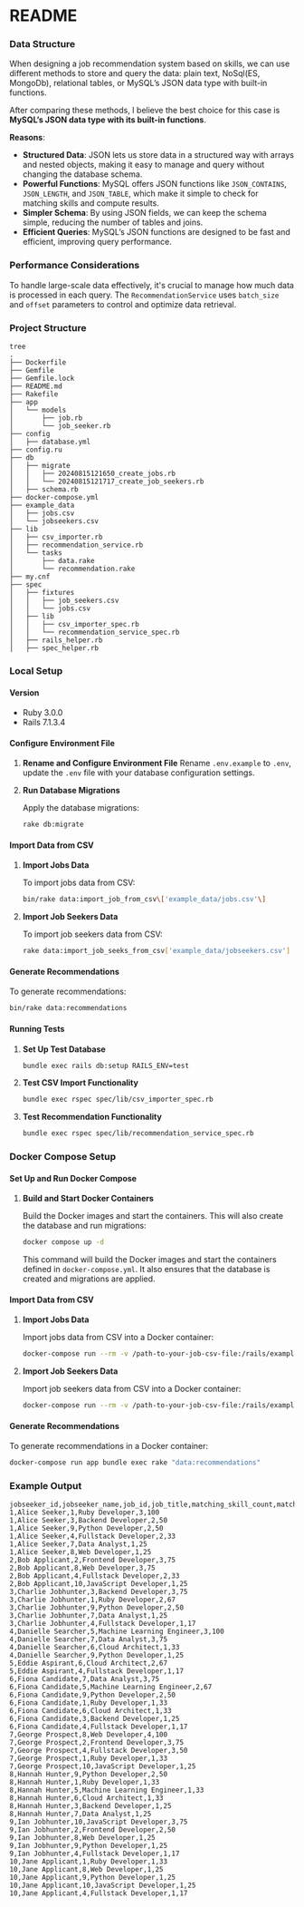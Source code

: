 # README

### Data Structure
When designing a job recommendation system based on skills, we can use different methods to store and query the data: plain text, NoSql(ES, MongoDb), relational tables, or MySQL’s JSON data type with built-in functions.

After comparing these methods, I believe the best choice for this case is **MySQL’s JSON data type with its built-in functions**.

**Reasons**:
- **Structured Data**: JSON lets us store data in a structured way with arrays and nested objects, making it easy to manage and query without changing the database schema.
- **Powerful Functions**: MySQL offers JSON functions like `JSON_CONTAINS`, `JSON_LENGTH`, and `JSON_TABLE`, which make it simple to check for matching skills and compute results.
- **Simpler Schema**: By using JSON fields, we can keep the schema simple, reducing the number of tables and joins.
- **Efficient Queries**: MySQL’s JSON functions are designed to be fast and efficient, improving query performance.


### Performance Considerations
To handle large-scale data effectively, it's crucial to manage how much data is processed in each query. The `RecommendationService` uses `batch_size` and `offset` parameters to control and optimize data retrieval.



### Project Structure
```
tree              
.
├── Dockerfile
├── Gemfile
├── Gemfile.lock
├── README.md
├── Rakefile
├── app
│   └── models
│       ├── job.rb
│       └── job_seeker.rb
├── config
│   ├── database.yml
├── config.ru
├── db
│   ├── migrate
│   │   ├── 20240815121650_create_jobs.rb
│   │   └── 20240815121717_create_job_seekers.rb
│   ├── schema.rb
├── docker-compose.yml
├── example_data
│   ├── jobs.csv
│   └── jobseekers.csv
├── lib
│   ├── csv_importer.rb
│   ├── recommendation_service.rb
│   └── tasks
│       ├── data.rake
│       └── recommendation.rake
├── my.cnf
├── spec
│   ├── fixtures
│   │   ├── job_seekers.csv
│   │   └── jobs.csv
│   ├── lib
│   │   ├── csv_importer_spec.rb
│   │   └── recommendation_service_spec.rb
│   ├── rails_helper.rb
│   ├── spec_helper.rb
```

### Local Setup
#### Version
- Ruby 3.0.0
- Rails 7.1.3.4

#### Configure Environment File

1. **Rename and Configure Environment File**
   Rename `.env.example` to `.env`, update the `.env` file with your database configuration settings.

2. **Run Database Migrations**

   Apply the database migrations:
   ```bash
   rake db:migrate
   ```

#### Import Data from CSV

1. **Import Jobs Data**

   To import jobs data from CSV:
   ```bash 
   bin/rake data:import_job_from_csv\['example_data/jobs.csv'\]
   ```

2. **Import Job Seekers Data**

   To import job seekers data from CSV:
   ```bash
   rake data:import_job_seeks_from_csv['example_data/jobseekers.csv'] 
   ```

#### Generate Recommendations

To generate recommendations:
```bash
bin/rake data:recommendations
```

#### Running Tests

1. **Set Up Test Database**
   ```bash
   bundle exec rails db:setup RAILS_ENV=test 
   ```

2. **Test CSV Import Functionality**
   ```bash
   bundle exec rspec spec/lib/csv_importer_spec.rb
   ```

3. **Test Recommendation Functionality**
   ```bash
   bundle exec rspec spec/lib/recommendation_service_spec.rb
   ```

### Docker Compose Setup

#### Set Up and Run Docker Compose

1. **Build and Start Docker Containers**

   Build the Docker images and start the containers. This will also create the database and run migrations:
   ```bash
   docker compose up -d
   ```

   This command will build the Docker images and start the containers defined in `docker-compose.yml`. It also ensures that the database is created and migrations are applied.

#### Import Data from CSV

1. **Import Jobs Data**

   Import jobs data from CSV into a Docker container:
   ```bash
   docker-compose run --rm -v /path-to-your-job-csv-file:/rails/example_data/jobs.csv app bundle exec rake "data:import_job_from_csv[/rails/example_data/jobs.csv]"
   ```

2. **Import Job Seekers Data**

   Import job seekers data from CSV into a Docker container:
   ```bash
   docker-compose run --rm -v /path-to-your-job-csv-file:/rails/example_data/jobseekers.csv app bundle exec rake "data:import_job_seeks_from_csv[/rails/example_data/jobseekers.csv]"
   ```

#### Generate Recommendations

To generate recommendations in a Docker container:
```bash
docker-compose run app bundle exec rake "data:recommendations"
```

### Example Output
```
jobseeker_id,jobseeker_name,job_id,job_title,matching_skill_count,matching_skill_percent
1,Alice Seeker,1,Ruby Developer,3,100
1,Alice Seeker,3,Backend Developer,2,50
1,Alice Seeker,9,Python Developer,2,50
1,Alice Seeker,4,Fullstack Developer,2,33
1,Alice Seeker,7,Data Analyst,1,25
1,Alice Seeker,8,Web Developer,1,25
2,Bob Applicant,2,Frontend Developer,3,75
2,Bob Applicant,8,Web Developer,3,75
2,Bob Applicant,4,Fullstack Developer,2,33
2,Bob Applicant,10,JavaScript Developer,1,25
3,Charlie Jobhunter,3,Backend Developer,3,75
3,Charlie Jobhunter,1,Ruby Developer,2,67
3,Charlie Jobhunter,9,Python Developer,2,50
3,Charlie Jobhunter,7,Data Analyst,1,25
3,Charlie Jobhunter,4,Fullstack Developer,1,17
4,Danielle Searcher,5,Machine Learning Engineer,3,100
4,Danielle Searcher,7,Data Analyst,3,75
4,Danielle Searcher,6,Cloud Architect,1,33
4,Danielle Searcher,9,Python Developer,1,25
5,Eddie Aspirant,6,Cloud Architect,2,67
5,Eddie Aspirant,4,Fullstack Developer,1,17
6,Fiona Candidate,7,Data Analyst,3,75
6,Fiona Candidate,5,Machine Learning Engineer,2,67
6,Fiona Candidate,9,Python Developer,2,50
6,Fiona Candidate,1,Ruby Developer,1,33
6,Fiona Candidate,6,Cloud Architect,1,33
6,Fiona Candidate,3,Backend Developer,1,25
6,Fiona Candidate,4,Fullstack Developer,1,17
7,George Prospect,8,Web Developer,4,100
7,George Prospect,2,Frontend Developer,3,75
7,George Prospect,4,Fullstack Developer,3,50
7,George Prospect,1,Ruby Developer,1,33
7,George Prospect,10,JavaScript Developer,1,25
8,Hannah Hunter,9,Python Developer,2,50
8,Hannah Hunter,1,Ruby Developer,1,33
8,Hannah Hunter,5,Machine Learning Engineer,1,33
8,Hannah Hunter,6,Cloud Architect,1,33
8,Hannah Hunter,3,Backend Developer,1,25
8,Hannah Hunter,7,Data Analyst,1,25
9,Ian Jobhunter,10,JavaScript Developer,3,75
9,Ian Jobhunter,2,Frontend Developer,2,50
9,Ian Jobhunter,8,Web Developer,1,25
9,Ian Jobhunter,9,Python Developer,1,25
9,Ian Jobhunter,4,Fullstack Developer,1,17
10,Jane Applicant,1,Ruby Developer,1,33
10,Jane Applicant,8,Web Developer,1,25
10,Jane Applicant,9,Python Developer,1,25
10,Jane Applicant,10,JavaScript Developer,1,25
10,Jane Applicant,4,Fullstack Developer,1,17
```
